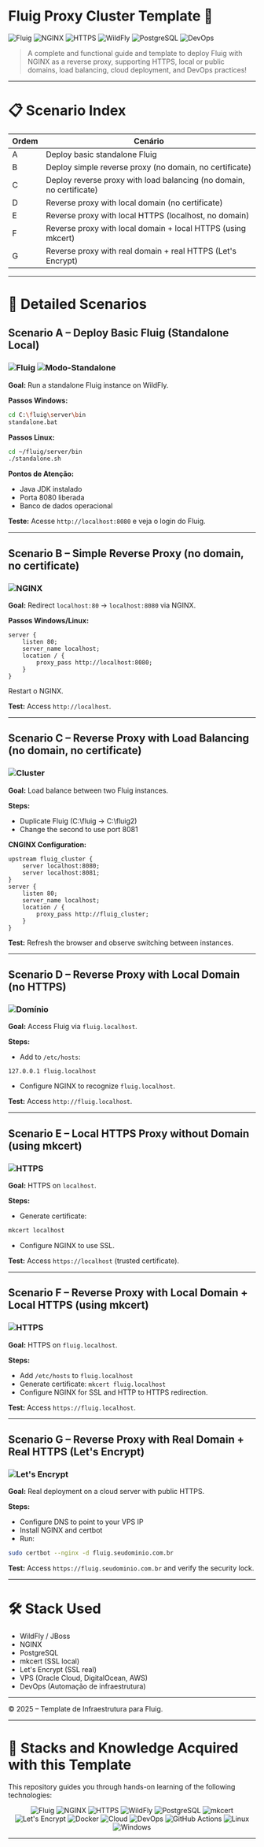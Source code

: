

# Fluig Proxy Cluster Template 🚀

![Fluig](https://img.shields.io/badge/Plataforma-Fluig-blue)
![NGINX](https://img.shields.io/badge/Proxy-NGINX-brightgreen)
![HTTPS](https://img.shields.io/badge/HTTPS-Configurações-green)
![WildFly](https://img.shields.io/badge/Servidor-WildFly-lightgrey)
![PostgreSQL](https://img.shields.io/badge/Database-PostgreSQL-blueviolet)
![DevOps](https://img.shields.io/badge/DevOps-Automatização-critical)

> A complete and functional guide and template to deploy Fluig with NGINX as a reverse proxy, supporting HTTPS, local or public domains, load balancing, cloud deployment, and DevOps practices!

---

# 📋 Scenario Index

| Ordem | Cenário |
|------|---------|
| A | Deploy basic standalone Fluig |
| B | Deploy simple reverse proxy (no domain, no certificate) |
| C | Deploy reverse proxy with load balancing (no domain, no certificate) |
| D | Reverse proxy with local domain (no certificate) |
| E | Reverse proxy with local HTTPS (localhost, no domain) |
| F | Reverse proxy with local domain + local HTTPS (using mkcert) |
| G | Reverse proxy with real domain + real HTTPS (Let's Encrypt) |

---

# 📖 Detailed Scenarios

## Scenario A – Deploy Basic Fluig (Standalone Local)

### ![Fluig](https://img.shields.io/badge/Plataforma-Fluig-blue) ![Modo-Standalone](https://img.shields.io/badge/Modo-Standalone-green)

**Goal:** Run a standalone Fluig instance on WildFly.

**Passos Windows:**
```bash
cd C:\fluig\server\bin
standalone.bat
```

**Passos Linux:**
```bash
cd ~/fluig/server/bin
./standalone.sh
```

**Pontos de Atenção:**
- Java JDK instalado
- Porta 8080 liberada
- Banco de dados operacional

**Teste:**
Acesse `http://localhost:8080` e veja o login do Fluig.

---

## Scenario B – Simple Reverse Proxy (no domain, no certificate)

### ![NGINX](https://img.shields.io/badge/Proxy-NGINX-brightgreen)

**Goal:** Redirect `localhost:80` → `localhost:8080` via NGINX.

**Passos Windows/Linux:**
```nginx
server {
    listen 80;
    server_name localhost;
    location / {
        proxy_pass http://localhost:8080;
    }
}
```
Restart o NGINX.

**Test:**
Access `http://localhost`.

---

## Scenario C – Reverse Proxy with Load Balancing (no domain, no certificate)

### ![Cluster](https://img.shields.io/badge/Cluster-2xFluig-blue)

**Goal:** Load balance between two Fluig instances.

**Steps:**
- Duplicate Fluig (C:\fluig → C:\fluig2)
- Change the second to use port 8081

**CNGINX Configuration:**
```nginx
upstream fluig_cluster {
    server localhost:8080;
    server localhost:8081;
}
server {
    listen 80;
    server_name localhost;
    location / {
        proxy_pass http://fluig_cluster;
    }
}
```

**Test:**
Refresh the browser and observe switching between instances.

---

## Scenario D – Reverse Proxy with Local Domain (no HTTPS)

### ![Domínio](https://img.shields.io/badge/Domínio-fluig.localhost-blue)

**Goal:** Access Fluig via `fluig.localhost`.

**Steps:**
- Add to `/etc/hosts`:
```
127.0.0.1 fluig.localhost
```
- Configure NGINX to recognize `fluig.localhost`.

**Test:**
Access `http://fluig.localhost`.

---

## Scenario E – Local HTTPS Proxy without Domain (using mkcert)

### ![HTTPS](https://img.shields.io/badge/HTTPS-local-yellow)

**Goal:** HTTPS on `localhost`.

**Steps:**
- Generate certificate:
```bash
mkcert localhost
```
- Configure NGINX to use SSL.

**Test:**
Access `https://localhost` (trusted certificate).

---

## Scenario F – Reverse Proxy with Local Domain + Local HTTPS (using mkcert)

### ![HTTPS](https://img.shields.io/badge/HTTPS-local-green)

**Goal:** HTTPS on `fluig.localhost`.

**Steps:**
- Add `/etc/hosts` to `fluig.localhost`
- Generate certificate: `mkcert fluig.localhost`
- Configure NGINX for SSL and HTTP to HTTPS redirection.

**Test:**
Access `https://fluig.localhost`.

---

## Scenario G – Reverse Proxy with Real Domain + Real HTTPS (Let's Encrypt)

### ![Let's Encrypt](https://img.shields.io/badge/SSL-Let's%20Encrypt-success)

**Goal:** Real deployment on a cloud server with public HTTPS.

**Steps:**
- Configure DNS to point to your VPS IP
- Install NGINX and certbot
- Run:
```bash
sudo certbot --nginx -d fluig.seudominio.com.br
```

**Test:**
Access `https://fluig.seudominio.com.br` and verify the security lock.

---

# 🛠️ Stack Used

- WildFly / JBoss
- NGINX
- PostgreSQL
- mkcert (SSL local)
- Let's Encrypt (SSL real)
- VPS (Oracle Cloud, DigitalOcean, AWS)
- DevOps (Automação de infraestrutura)

---

© 2025 – Template de Infraestrutura para Fluig.


---

# 🎯 Stacks and Knowledge Acquired with this Template

This repository guides you through hands-on learning of the following technologies:

<div align="center">

![Fluig](https://img.shields.io/badge/Plataforma-Fluig-blue)
![NGINX](https://img.shields.io/badge/Proxy-Reverso-brightgreen)
![HTTPS](https://img.shields.io/badge/HTTPS-Configuração-green)
![WildFly](https://img.shields.io/badge/Servidor-WildFly-lightgrey)
![PostgreSQL](https://img.shields.io/badge/Database-PostgreSQL-blueviolet)
![mkcert](https://img.shields.io/badge/Certificados-Locais-yellow)
![Let's Encrypt](https://img.shields.io/badge/SSL-Público-success)
![Docker](https://img.shields.io/badge/Contêinerização-Docker-informational)
![Cloud](https://img.shields.io/badge/Cloud-Deploy-lightblue)
![DevOps](https://img.shields.io/badge/DevOps-Integração_e_Entrega_contínua-critical)
![GitHub Actions](https://img.shields.io/badge/CI/CD-GitHub_Actions-blue)
![Linux](https://img.shields.io/badge/Sistema-Linux-important)
![Windows](https://img.shields.io/badge/Sistema-Windows-brightgreen)

</div>

---

